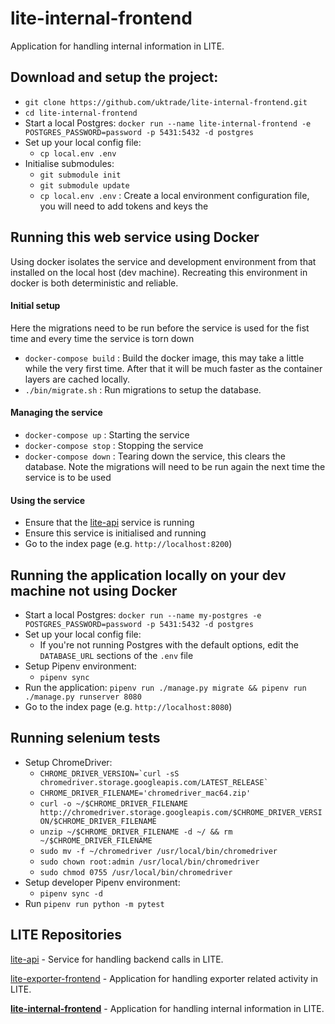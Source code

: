 # lite-internal-frontend

Application for handling internal information in LITE.


## Download and setup the project:
  * `git clone https://github.com/uktrade/lite-internal-frontend.git`
  * `cd lite-internal-frontend`
* Start a local Postgres: `docker run --name lite-internal-frontend -e POSTGRES_PASSWORD=password -p 5431:5432 -d postgres`
* Set up your local config file:
  * `cp local.env .env`
* Initialise submodules:
  * `git submodule init`
  * `git submodule update`
  * `cp local.env .env` : Create a local environment configuration file, you will need to add tokens
  and keys the

## Running this web service using Docker
Using docker isolates the service and development environment from
that installed on the local host (dev machine). Recreating this environment in docker is both
deterministic and reliable.


#### Initial setup
Here the migrations need to be run before the service is used for the fist time and every time the service is torn down
  * `docker-compose build` : Build the docker image, this may take a little while the very first time.
 After that it will be much faster as the container layers are cached locally.
  * `./bin/migrate.sh` : Run migrations to setup the database.


#### Managing the service
* `docker-compose up` : Starting the service
* `docker-compose stop` : Stopping the service
* `docker-compose down` : Tearing down the service, this clears the database.
Note the migrations will need to be run again the next time the service is to be used

#### Using the service
* Ensure that the [lite-api](https://github.com/uktrade/lite-api) service is running
* Ensure this service is initialised and running
* Go to the index page (e.g. `http://localhost:8200`)

## Running the application locally on your dev machine not using Docker

* Start a local Postgres: `docker run --name my-postgres -e POSTGRES_PASSWORD=password -p 5431:5432 -d postgres`
* Set up your local config file:
  * If you're not running Postgres with the default options, edit the `DATABASE_URL` sections of the `.env` file
* Setup Pipenv environment:
  * `pipenv sync`
* Run the application: `pipenv run ./manage.py migrate && pipenv run ./manage.py runserver 8080`
* Go to the index page (e.g. `http://localhost:8080`)

## Running selenium tests

* Setup ChromeDriver:
  * `` CHROME_DRIVER_VERSION=`curl -sS chromedriver.storage.googleapis.com/LATEST_RELEASE` ``
  * `CHROME_DRIVER_FILENAME='chromedriver_mac64.zip'`
  * `curl -o ~/$CHROME_DRIVER_FILENAME http://chromedriver.storage.googleapis.com/$CHROME_DRIVER_VERSION/$CHROME_DRIVER_FILENAME`
  * `unzip ~/$CHROME_DRIVER_FILENAME -d ~/ && rm ~/$CHROME_DRIVER_FILENAME`
  * `sudo mv -f ~/chromedriver /usr/local/bin/chromedriver`
  * `sudo chown root:admin /usr/local/bin/chromedriver`
  * `sudo chmod 0755 /usr/local/bin/chromedriver`
* Setup developer Pipenv environment:
  * `pipenv sync -d`
* Run `pipenv run python -m pytest`

## LITE Repositories

[lite-api](https://github.com/uktrade/lite-api) - Service for handling backend calls in LITE.

[lite-exporter-frontend](https://github.com/uktrade/lite-exporter-frontend) - Application for handling exporter related activity in LITE.

**[lite-internal-frontend](https://github.com/uktrade/lite-internal-frontend)** - Application for handling internal information in LITE.
